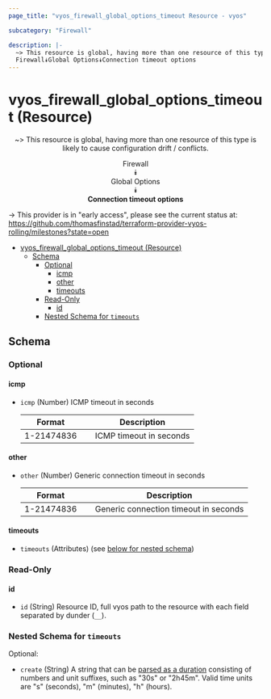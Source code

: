 ```yaml
---
page_title: "vyos_firewall_global_options_timeout Resource - vyos"

subcategory: "Firewall"

description: |-
  ~> This resource is global, having more than one resource of this type is likely to cause configuration drift / conflicts.
  Firewall⯯Global Options⯯Connection timeout options
---
```


# vyos_firewall_global_options_timeout (Resource)
<center>

~> This resource is global, having more than one resource of this type is likely to cause configuration drift / conflicts.

Firewall  
⯯  
Global Options  
⯯  
**Connection timeout options**


</center>

-> This provider is in "early access", please see the current status at: https://github.com/thomasfinstad/terraform-provider-vyos-rolling/milestones?state=open

<!--TOC-->

- [vyos_firewall_global_options_timeout (Resource)](#vyos_firewall_global_options_timeout-resource)
  - [Schema](#schema)
    - [Optional](#optional)
      - [icmp](#icmp)
      - [other](#other)
      - [timeouts](#timeouts)
    - [Read-Only](#read-only)
      - [id](#id)
    - [Nested Schema for `timeouts`](#nested-schema-for-timeouts)

<!--TOC-->

<!-- schema generated by tfplugindocs -->
## Schema

### Optional

#### icmp
- `icmp` (Number) ICMP timeout in seconds

    |  Format      &emsp;|  Description              |
    |--------------|---------------------------|
    |  1-21474836  &emsp;|  ICMP timeout in seconds  |
#### other
- `other` (Number) Generic connection timeout in seconds

    |  Format      &emsp;|  Description                            |
    |--------------|-----------------------------------------|
    |  1-21474836  &emsp;|  Generic connection timeout in seconds  |
#### timeouts
- `timeouts` (Attributes) (see [below for nested schema](#nestedatt--timeouts))

### Read-Only

#### id
- `id` (String) Resource ID, full vyos path to the resource with each field separated by dunder (`__`).

<a id="nestedatt--timeouts"></a>
### Nested Schema for `timeouts`

Optional:

- `create` (String) A string that can be [parsed as a duration](https://pkg.go.dev/time#ParseDuration) consisting of numbers and unit suffixes, such as &#34;30s&#34; or &#34;2h45m&#34;. Valid time units are &#34;s&#34; (seconds), &#34;m&#34; (minutes), &#34;h&#34; (hours).

